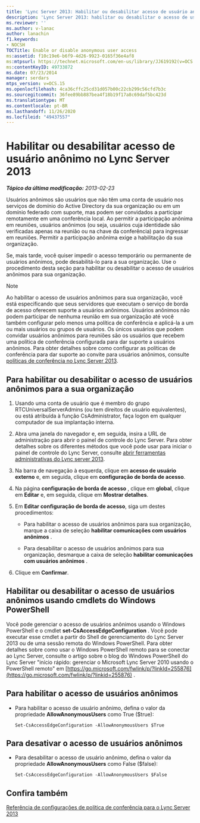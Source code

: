```yaml
---
title: 'Lync Server 2013: Habilitar ou desabilitar acesso de usuário anônimo'
description: 'Lync Server 2013: habilitar ou desabilitar o acesso de usuários anônimos.'
ms.reviewer: ''
ms.author: v-lanac
author: lanachin
f1.keywords:
- NOCSH
TOCTitle: Enable or disable anonymous user access
ms:assetid: f10c19e6-b6f9-4d26-9923-0165f36e4af8
ms:mtpsurl: https://technet.microsoft.com/en-us/library/JJ619192(v=OCS.15)
ms:contentKeyID: 49733872
ms.date: 07/23/2014
manager: serdars
mtps_version: v=OCS.15
ms.openlocfilehash: 4ca36cffc25cd31d057b00c22cb299c56cfd7b3c
ms.sourcegitcommit: 36fee89bb887bea4f18b19f17a8c69daf5bc423d
ms.translationtype: MT
ms.contentlocale: pt-BR
ms.lasthandoff: 11/26/2020
ms.locfileid: "49437557"
---
```

# <a name="enable-or-disable-anonymous-user-access-in-lync-server-2013"></a>Habilitar ou desabilitar acesso de usuário anônimo no Lync Server 2013

<div data-xmlns="http://www.w3.org/1999/xhtml">

<div class="topic" data-xmlns="http://www.w3.org/1999/xhtml" data-msxsl="urn:schemas-microsoft-com:xslt" data-cs="https://msdn.microsoft.com/">

<div data-asp="https://msdn2.microsoft.com/asp">



</div>

<div id="mainSection">

<div id="mainBody">

<span> </span>

_**Tópico da última modificação:** 2013-02-23_

Usuários anônimos são usuários que não têm uma conta de usuário nos serviços de domínio do Active Directory da sua organização ou em um domínio federado com suporte, mas podem ser convidados a participar remotamente em uma conferência local. Ao permitir a participação anônima em reuniões, usuários anônimos (ou seja, usuários cuja identidade são verificadas apenas na reunião ou na chave da conferência) para ingressar em reuniões. Permitir a participação anônima exige a habilitação da sua organização.

Se, mais tarde, você quiser impedir o acesso temporário ou permanente de usuários anônimos, pode desabilitá-lo para a sua organização. Use o procedimento desta seção para habilitar ou desabilitar o acesso de usuários anônimos para sua organização.

<div>


> [!NOTE]  
> Ao habilitar o acesso de usuários anônimos para sua organização, você está especificando que seus servidores que executam o serviço de borda de acesso oferecem suporte a usuários anônimos. Usuários anônimos não podem participar de nenhuma reunião em sua organização até você também configurar pelo menos uma política de conferência e aplicá-la a um ou mais usuários ou grupos de usuários. Os únicos usuários que podem convidar usuários anônimos para reuniões são os usuários que recebem uma política de conferência configurada para dar suporte a usuários anônimos. Para obter detalhes sobre como configurar as políticas de conferência para dar suporte ao convite para usuários anônimos, consulte <A href="lync-server-2013-conferencing-policies.md">políticas de conferência no Lync Server 2013</A>.



</div>

<div>

## <a name="to-enable-or-disable-anonymous-user-access-for-your-organization"></a>Para habilitar ou desabilitar o acesso de usuários anônimos para a sua organização

1.  Usando uma conta de usuário que é membro do grupo RTCUniversalServerAdmins (ou tem direitos de usuário equivalentes), ou está atribuída à função CsAdministrator, faça logon em qualquer computador de sua implantação interna.

2.  Abra uma janela do navegador e, em seguida, insira a URL de administração para abrir o painel de controle do Lync Server. Para obter detalhes sobre os diferentes métodos que você pode usar para iniciar o painel de controle do Lync Server, consulte [abrir ferramentas administrativas do Lync server 2013](lync-server-2013-open-lync-server-administrative-tools.md).

3.  Na barra de navegação à esquerda, clique em **acesso de usuário externo** e, em seguida, clique em **configuração de borda de acesso**.

4.  Na página **configuração de borda de acesso** , clique em **global**, clique em **Editar** e, em seguida, clique em **Mostrar detalhes**.

5.  Em **Editar configuração de borda de acesso**, siga um destes procedimentos:
    
      - Para habilitar o acesso de usuários anônimos para sua organização, marque a caixa de seleção **habilitar comunicações com usuários anônimos** .
    
      - Para desabilitar o acesso de usuários anônimos para sua organização, desmarque a caixa de seleção **habilitar comunicações com usuários anônimos** .

6.  Clique em **Confirmar**.

</div>

<div>

## <a name="enabling-or-disabling-anonymous-user-access-by-using-windows-powershell-cmdlets"></a>Habilitar ou desabilitar o acesso de usuários anônimos usando cmdlets do Windows PowerShell

Você pode gerenciar o acesso de usuários anônimos usando o Windows PowerShell e o cmdlet **set-CsAccessEdgeConfiguration** . Você pode executar esse cmdlet a partir do Shell de gerenciamento do Lync Server 2013 ou de uma sessão remota do Windows PowerShell. Para obter detalhes sobre como usar o Windows PowerShell remoto para se conectar ao Lync Server, consulte o artigo sobre o blog do Windows PowerShell do Lync Server "início rápido: gerenciar o Microsoft Lync Server 2010 usando o PowerShell remoto" em [https://go.microsoft.com/fwlink/p/?linkId=255876](https://go.microsoft.com/fwlink/p/?linkid=255876) .

<div>

## <a name="to-enable-anonymous-user-access"></a>Para habilitar o acesso de usuários anônimos

  - Para habilitar o acesso de usuário anônimo, defina o valor da propriedade **AllowAnonymousUsers** como True ($true):
    
        Set-CsAccessEdgeConfiguration -AllowAnonymousUsers $True

</div>

<div>

## <a name="to-disable-anonymous-user-access"></a>Para desativar o acesso de usuários anônimos

  - Para desabilitar o acesso de usuário anônimo, defina o valor da propriedade **AllowAnonymousUsers** como False ($false):
    
        Set-CsAccessEdgeConfiguration -AllowAnonymousUsers $False

</div>

</div>

<div>

## <a name="see-also"></a>Confira também


[Referência de configurações de política de conferência para o Lync Server 2013](lync-server-2013-conferencing-policy-settings-reference.md)  
  

</div>

</div>

<span> </span>

</div>

</div>

</div>

